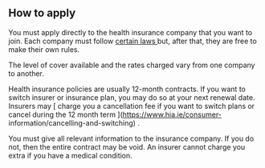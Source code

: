 ##  How to apply

You must apply directly to the health insurance company that you want to join.
Each company must follow [ certain laws
](https://revisedacts.lawreform.ie/eli/1994/act/16/front/revised/en/html) but,
after that, they are free to make their own rules.

The level of cover available and the rates charged vary from one company to
another.

Health insurance policies are usually 12-month contracts. If you want to
switch insurer or insurance plan, you may do so at your next renewal date.
Insurers may [ charge you a cancellation fee if you want to switch plans or
cancel during the 12 month term ](https://www.hia.ie/consumer-
information/cancelling-and-switching) .

You must give all relevant information to the insurance company. If you do
not, then the entire contract may be void. An insurer cannot charge you extra
if you have a medical condition.
